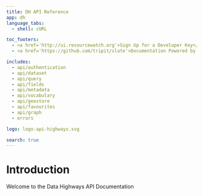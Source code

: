 ```yaml
---
title: DH API Reference
app: dh
language_tabs:
  - shell: cURL

toc_footers:
  - <a href='http://ui.resourcewatch.org'>Sign Up for a Developer Key</a>
  - <a href='https://github.com/tripit/slate'>Documentation Powered by Slate</a>

includes:
  - api/authentication
  - api/dataset
  - api/query
  - api/fields
  - api/metadata
  - api/vocabulary
  - api/geostore
  - api/favourites
  - api/graph
  - errors

logo: logo-api-highways.svg

search: true
---
```


# Introduction

Welcome to the Data Highways API Documentation
